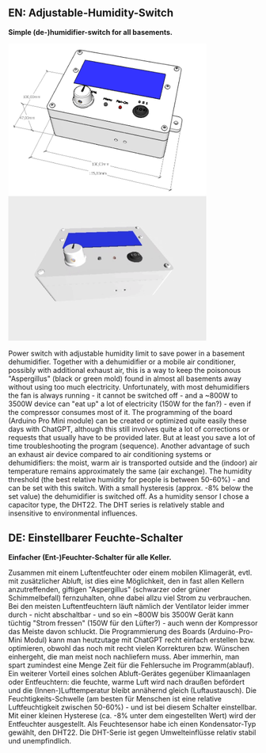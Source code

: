 ## EN: Adjustable-Humidity-Switch
**Simple (de-)humidifier-switch for all basements.**

<img src="Elektronik-Box.png" width="400"><img src="Elektronik-Box.gif" width="400">

Power switch with adjustable humidity limit to save power in a basement dehumidifier.
Together with a dehumidifier or a mobile air conditioner, possibly with additional exhaust air, this is a way to keep the poisonous "Aspergillus" (black or green mold) found in almost all basements away without using too much electricity. Unfortunately, with most dehumidifiers the fan is always running - it cannot be switched off - and a ~800W to 3500W device can "eat up" a lot of electricity (150W for the fan?) - even if the compressor consumes most of it.
The programming of the board (Arduino Pro Mini module) can be created or optimized quite easily these days with ChatGPT, although this still involves quite a lot of corrections or requests that usually have to be provided later. But at least you save a lot of time troubleshooting the program (sequence).
Another advantage of such an exhaust air device compared to air conditioning systems or dehumidifiers: the moist, warm air is transported outside and the (indoor) air temperature remains approximately the same (air exchange).
The humidity threshold (the best relative humidity for people is between 50-60%) - and can be set with this switch. With a small hysteresis (approx. -8% below the set value) the dehumidifier is switched off.
As a humidity sensor I chose a capacitor type, the DHT22. The DHT series is relatively stable and insensitive to environmental influences.

## DE: Einstellbarer Feuchte-Schalter
**Einfacher (Ent-)Feuchter-Schalter für alle Keller.**

Zusammen mit einem Luftentfeuchter oder einem mobilen Klimagerät, evtl. mit zusätzlicher Abluft, ist dies eine Möglichkeit, den in fast allen Kellern anzutreffenden, giftigen "Aspergillus" (schwarzer oder grüner Schimmelbefall) fernzuhalten, ohne dabei allzu viel Strom zu verbrauchen. Bei den meisten Luftentfeuchtern läuft nämlich der Ventilator leider immer durch - nicht abschaltbar - und so ein ~800W bis 3500W Gerät kann tüchtig "Strom fressen" (150W für den Lüfter?) - auch wenn der Kompressor das Meiste davon schluckt.
Die Programmierung des Boards (Arduino-Pro-Mini Modul) kann man heutzutage mit ChatGPT recht einfach erstellen bzw. optimieren, obwohl das noch mit recht vielen Korrekturen bzw. Wünschen einhergeht, die man meist noch nachliefern muss. Aber immerhin, man spart zumindest eine Menge Zeit für die Fehlersuche im Programm(ablauf).
Ein weiterer Vorteil eines solchen Abluft-Gerätes gegenüber Klimaanlagen oder Entfeuchtern: die feuchte, warme Luft wird nach draußen befördert und die (Innen-)Lufttemperatur bleibt annähernd gleich (Luftaustausch).
Die Feuchtigkeits-Schwelle (am besten für Menschen ist eine relative Luftfeuchtigkeit zwischen 50-60%) - und ist bei diesem Schalter einstellbar. Mit einer kleinen Hysterese (ca. -8% unter dem eingestellten Wert) wird der Entfeuchter ausgestellt.
Als Feuchtesensor habe ich einen Kondensator-Typ gewählt, den DHT22. Die DHT-Serie ist gegen Umwelteinflüsse relativ stabil und unempfindlich.
